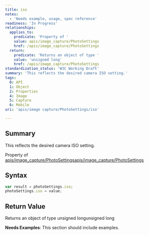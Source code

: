 ```yaml
---
title: iso
notes:
  - 'Needs example, usage, spec reference'
readiness: 'In Progress'
relationships:
  applies_to:
    predicate: 'Property of '
    value: apis/image_capture/PhotoSettings
    href: /apis/image_capture/PhotoSettings
  return:
    predicate: 'Returns an object of type '
    value: 'unsigned long'
    href: /apis/image_capture/PhotoSettings
standardization_status: 'W3C Working Draft'
summary: 'This reflects the desired camera ISO setting.'
tags:
  0: API
  1: Object
  2: Properties
  4: Image
  5: Capture
  6: Mobile
uri: 'apis/image capture/PhotoSettings/iso'

---
```

## <span>Summary</span>

This reflects the desired camera ISO setting.

Property of [apis/image\_capture/PhotoSettings](/apis/image_capture/PhotoSettings)[apis/image\_capture/PhotoSettings](/apis/image_capture/PhotoSettings)

## <span>Syntax</span>

``` js
var result = photoSettings.iso;
photoSettings.iso = value;
```

## <span>Return Value</span>

Returns an object of type unsigned longunsigned long

**Needs Examples**: This section should include examples.

